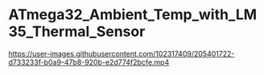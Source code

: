 # ATmega32_Ambient_Temp_with_LM35_Thermal_Sensor

https://user-images.githubusercontent.com/102317409/205401722-d733233f-b0a9-47b8-920b-e2d774f2bcfe.mp4
